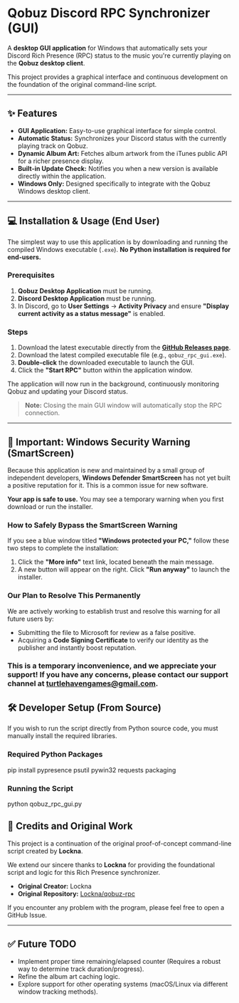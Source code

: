 # Qobuz Discord RPC Synchronizer (GUI)

A **desktop GUI application** for Windows that automatically sets your Discord Rich Presence (RPC) status to the music you're currently playing on the **Qobuz desktop client**.

This project provides a graphical interface and continuous development on the foundation of the original command-line script.

---

## ✨ Features

* **GUI Application:** Easy-to-use graphical interface for simple control.
* **Automatic Status:** Synchronizes your Discord status with the currently playing track on Qobuz.
* **Dynamic Album Art:** Fetches album artwork from the iTunes public API for a richer presence display.
* **Built-in Update Check:** Notifies you when a new version is available directly within the application.
* **Windows Only:** Designed specifically to integrate with the Qobuz Windows desktop client.

---

## 💻 Installation & Usage (End User)

The simplest way to use this application is by downloading and running the compiled Windows executable (`.exe`). **No Python installation is required for end-users.**

### Prerequisites

1.  **Qobuz Desktop Application** must be running.
2.  **Discord Desktop Application** must be running.
3.  In Discord, go to **User Settings** $\rightarrow$ **Activity Privacy** and ensure **"Display current activity as a status message"** is enabled.

### Steps

1.  Download the latest executable directly from the [**GitHub Releases page**](https://github.com/Seeyaflying/Qobuz-RPC/releases/latest).
2.  Download the latest compiled executable file (e.g., `qobuz_rpc_gui.exe`).
3.  **Double-click** the downloaded executable to launch the GUI.
4.  Click the **"Start RPC"** button within the application window.

The application will now run in the background, continuously monitoring Qobuz and updating your Discord status.

> **Note:** Closing the main GUI window will automatically stop the RPC connection.

---
## 🛑 Important: Windows Security Warning (SmartScreen)

Because this application is new and maintained by a small group of independent developers, **Windows Defender SmartScreen** has not yet built a positive reputation for it. This is a common issue for new software.

**Your app is safe to use.** You may see a temporary warning when you first download or run the installer.

### How to Safely Bypass the SmartScreen Warning

If you see a blue window titled **"Windows protected your PC,"** follow these two steps to complete the installation:

1.  Click the **"More info"** text link, located beneath the main message.
2.  A new button will appear on the right. Click **"Run anyway"** to launch the installer.

### Our Plan to Resolve This Permanently

We are actively working to establish trust and resolve this warning for all future users by:

* Submitting the file to Microsoft for review as a false positive.
* Acquiring a **Code Signing Certificate** to verify our identity as the publisher and instantly boost reputation.

### This is a temporary inconvenience, and we appreciate your support! If you have any concerns, please contact our support channel at **turtlehavengames@gmail.com**.


## 🛠️ Developer Setup (From Source)

If you wish to run the script directly from Python source code, you must manually install the required libraries.

### Required Python Packages

pip install pypresence psutil pywin32 requests packaging

### Running the Script
python qobuz_rpc_gui.py

## 💖 Credits and Original Work

This project is a continuation of the original proof-of-concept command-line script created by **Lockna**.

We extend our sincere thanks to **Lockna** for providing the foundational script and logic for this Rich Presence synchronizer.

* **Original Creator:** Lockna
* **Original Repository:** [Lockna/qobuz-rpc](https://github.com/Lockna/qobuz-rpc)

If you encounter any problem with the program, please feel free to open a GitHub Issue.

---

## ✅ Future TODO

* Implement proper time remaining/elapsed counter (Requires a robust way to determine track duration/progress).
* Refine the album art caching logic.
* Explore support for other operating systems (macOS/Linux via different window tracking methods).